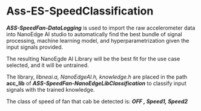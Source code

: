 # Ass-ES-SpeedClassification
***ASS-SpeedFan-DataLogging*** is used to import the raw accelerometer data into NanoEdge AI studio to 
automatically find the best bundle of signal processing, machine learning model, and hyperparametrization given the input signals provided.

The resulting NanoEgde AI Library will be the best fit for the use case selected, and it will be untrained.

The library, *libneai.a, NanoEdgeAI.h, knowledge.h* are placed in the path **acc_lib** of ***ASS-SpeedFan-NanoEdgeLibClassification*** to classify input signals with the trained knowledge.

The class of speed of fan that cab be detected is: ***OFF , Speed1, Speed2***
